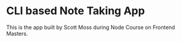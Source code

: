 # CLI based Note Taking App

This is the app built by Scott Moss during Node Course on Frontend Masters.
